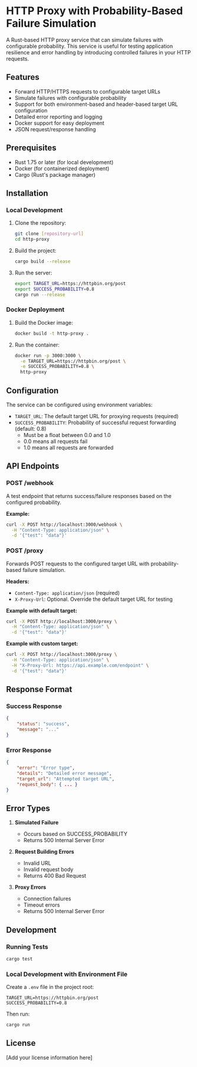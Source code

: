 # HTTP Proxy with Probability-Based Failure Simulation

A Rust-based HTTP proxy service that can simulate failures with configurable probability. This service is useful for testing application resilience and error handling by introducing controlled failures in your HTTP requests.

## Features

- Forward HTTP/HTTPS requests to configurable target URLs
- Simulate failures with configurable probability
- Support for both environment-based and header-based target URL configuration
- Detailed error reporting and logging
- Docker support for easy deployment
- JSON request/response handling

## Prerequisites

- Rust 1.75 or later (for local development)
- Docker (for containerized deployment)
- Cargo (Rust's package manager)

## Installation

### Local Development

1. Clone the repository:
   ```bash
   git clone [repository-url]
   cd http-proxy
   ```

2. Build the project:
   ```bash
   cargo build --release
   ```

3. Run the server:
   ```bash
   export TARGET_URL=https://httpbin.org/post
   export SUCCESS_PROBABILITY=0.8
   cargo run --release
   ```

### Docker Deployment

1. Build the Docker image:
   ```bash
   docker build -t http-proxy .
   ```

2. Run the container:
   ```bash
   docker run -p 3000:3000 \
     -e TARGET_URL=https://httpbin.org/post \
     -e SUCCESS_PROBABILITY=0.8 \
     http-proxy
   ```

## Configuration

The service can be configured using environment variables:

- `TARGET_URL`: The default target URL for proxying requests (required)
- `SUCCESS_PROBABILITY`: Probability of successful request forwarding (default: 0.8)
  - Must be a float between 0.0 and 1.0
  - 0.0 means all requests fail
  - 1.0 means all requests are forwarded

## API Endpoints

### POST /webhook

A test endpoint that returns success/failure responses based on the configured probability.

**Example:**
```bash
curl -X POST http://localhost:3000/webhook \
  -H "Content-Type: application/json" \
  -d '{"test": "data"}'
```

### POST /proxy

Forwards POST requests to the configured target URL with probability-based failure simulation.

**Headers:**
- `Content-Type: application/json` (required)
- `X-Proxy-Url`: Optional. Override the default target URL for testing

**Example with default target:**
```bash
curl -X POST http://localhost:3000/proxy \
  -H "Content-Type: application/json" \
  -d '{"test": "data"}'
```

**Example with custom target:**
```bash
curl -X POST http://localhost:3000/proxy \
  -H "Content-Type: application/json" \
  -H "X-Proxy-Url: https://api.example.com/endpoint" \
  -d '{"test": "data"}'
```

## Response Format

### Success Response
```json
{
    "status": "success",
    "message": "..."
}
```

### Error Response
```json
{
    "error": "Error type",
    "details": "Detailed error message",
    "target_url": "Attempted target URL",
    "request_body": { ... }
}
```

## Error Types

1. **Simulated Failure**
   - Occurs based on SUCCESS_PROBABILITY
   - Returns 500 Internal Server Error

2. **Request Building Errors**
   - Invalid URL
   - Invalid request body
   - Returns 400 Bad Request

3. **Proxy Errors**
   - Connection failures
   - Timeout errors
   - Returns 500 Internal Server Error

## Development

### Running Tests
```bash
cargo test
```

### Local Development with Environment File
Create a `.env` file in the project root:
```env
TARGET_URL=https://httpbin.org/post
SUCCESS_PROBABILITY=0.8
```

Then run:
```bash
cargo run
```

## License

[Add your license information here]